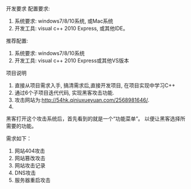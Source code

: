 
开发要求
配置要求: 
1. 系统要求: windows7/8/10系统, 或Mac系统
2. 开发工具: visual c++ 2010 Express, 或其他IDE。

推荐配置:
1. 系统要求: windows7/8/10系统
2. 开发工具: visual c++ 2010 Express或其他VS版本

项目说明
1. 直接从项目需求入手, 搞清需求后,直接开发项目, 在项目实现中学习C++
2. 通过6个子项目迭代代码, 实现黑客攻击功能.
3. 攻击网站为:http://54hk.qiniuxueyuan.com/2568981646/.
4. 
黑客打开这个攻击系统后，首先看到的就是一个“功能菜单”。
以便让黑客选择所需要的功能。

需求如下：
1. 网站404攻击
2. 网站篡改攻击
3. 网站攻击记录
4. DNS攻击
5. 服务器重启攻击
